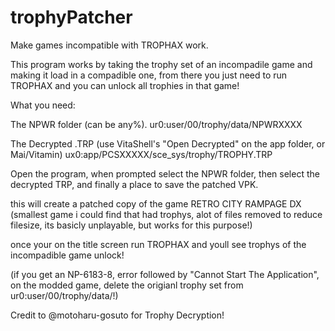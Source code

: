 # trophyPatcher
Make games incompatible with TROPHAX work.

This program works by taking the trophy set of an incompadile game and making it load in a compadible one,
from there you just need to run TROPHAX and you can unlock all trophies in that game!

What you need:

The NPWR folder (can be any%).
ur0:user/00/trophy/data/NPWRXXXX

The Decrypted .TRP (use VitaShell's "Open Decrypted" on the app folder, or Mai/Vitamin)
ux0:app/PCSXXXXX/sce_sys/trophy/TROPHY.TRP


Open the program, when prompted select the NPWR folder, 
then select the decrypted TRP, and finally a place to save the patched VPK.

this will create a patched copy of the game RETRO CITY RAMPAGE DX
(smallest game i could find that had trophys, alot of files removed to reduce filesize, its basicly unplayable, but works for this purpose!)

once your on the title screen run TROPHAX and youll see trophys of the incompadible game unlock!

(if you get an NP-6183-8, error followed by "Cannot Start The Application", on the modded game, delete the origianl trophy set from ur0:user/00/trophy/data/!)

Credit to @motoharu-gosuto for Trophy Decryption!
